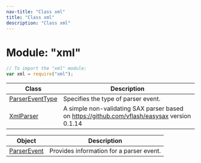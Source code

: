```yaml
---
nav-title: "Class xml"
title: "Class xml"
description: "Class xml"
---
```

# Module: "xml"

``` JavaScript
// To import the "xml" module:
var xml = require("xml");
```

Class | Description
------|------------
[ParserEventType](../xml/ParserEventType.md) | Specifies the type of parser event.
[XmlParser](../xml/XmlParser.md) | A simple non-validating SAX parser based on https://github.com/vflash/easysax version 0.1.14

Object | Description
------|------------
[ParserEvent](../xml/ParserEvent.md) | Provides information for a parser event.